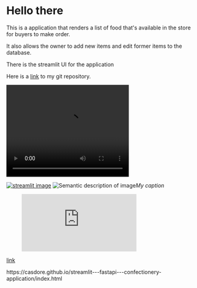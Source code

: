 <h1>Hello there</h1>
<body>
<p>This is a application that renders a list of food that's available in the store for buyers to make order.</p> 
<p>It also allows the owner to add new items and edit former items to the database.</p>
<p>There is the streamlit UI for the application</p>
<p>Here is a <a href='https://github.com/casdore/streamlit---fastapi---confectionery-application'>link</a> to my git repository.</p>
<video width="320" height="240" controls>
  <source src="https://drive.google.com/file/d/1X9Pj2tmjvmlNbgYq5BF-vWlQExtJUH06/view?usp=drivesdk" type="video/mp4">
Your browser does not support the video tag.
</video>

<a href="https://drive.google.com/file/d/1X9Pj2tmjvmlNbgYq5BF-vWlQExtJUH06/view?usp=drivesdk" title="Streamlit UI"><img src="https://drive.google.com/file/d/1X9UP6Tip7duYm05ZXPrgM1eeyiY0aXaf/view?usp=drivesdk" alt="streamlit image" /></a>
![Semantic description of image](/images/path/to/folder/.png)*My caption*
 
<figure class="video_container">
  <iframe src="https://drive.google.com/file/d/1X9Pj2tmjvmlNbgYq5BF-vWlQExtJUH06/view?usp=drivesdk" frameborder="0" allowfullscreen="true"> </iframe>
</figure>

<p><a href="https://github.com/casdore/streamlit---fastapi---confectionery-application/blob/master/confectionery%20-%20application/streamlit-streamlit-2020-07-21-04-07-36.webm.mp4">link</a>
<p>https://casdore.github.io/streamlit---fastapi---confectionery-application/index.html
 
</body>
